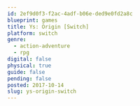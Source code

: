 ```yaml
---
id: 2ef9d0f3-f2ac-4adf-b06e-ded9e0fd2a8c
blueprint: games
title: Ys: Origin [Switch]
platform: switch
genre:
  - action-adventure
  - rpg
digital: false
physical: true
guide: false
pending: false
posted: 2017-10-14
slug: ys-origin-switch
---
```


